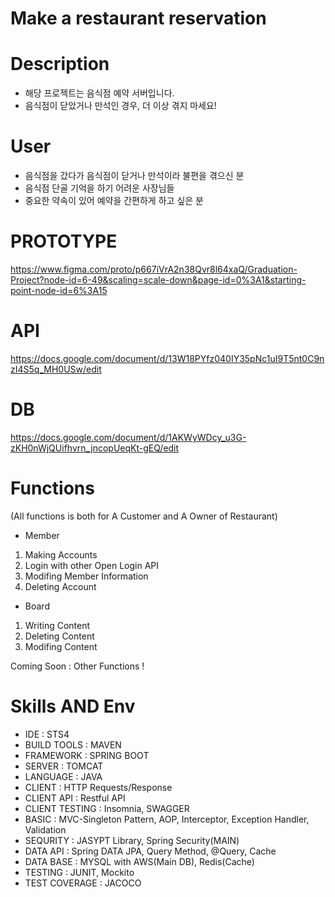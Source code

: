 # Make a restaurant reservation

# Description
- 해당 프로젝트는 음식점 예약 서버입니다.
- 음식점이 닫았거나 만석인 경우, 더 이상 겪지 마세요!

# User
- 음식점을 갔다가 음식점이 닫거나 만석이라 불편을 겪으신 분
- 음식점 단골 기억을 하기 어려운 사장님들
- 중요한 약속이 있어 예약을 간편하게 하고 싶은 분


# PROTOTYPE
https://www.figma.com/proto/p667iVrA2n38Qvr8l64xaQ/Graduation-Project?node-id=6-49&scaling=scale-down&page-id=0%3A1&starting-point-node-id=6%3A15

# API
https://docs.google.com/document/d/13W18PYfz040IY35pNc1uI9T5nt0C9nzI4S5q_MH0USw/edit

# DB
https://docs.google.com/document/d/1AKWyWDcy_u3G-zKH0nWjQUifhvrn_jncopUeqKt-gEQ/edit

# Functions
(All functions is both for A Customer and A Owner of Restaurant)
- Member
1. Making Accounts
2. Login with other Open Login API
3. Modifing Member Information
4. Deleting Account
- Board
1. Writing Content
2. Deleting Content
3. Modifing Content

Coming Soon : Other Functions !

# Skills AND Env
- IDE : STS4
- BUILD TOOLS : MAVEN
- FRAMEWORK : SPRING BOOT
- SERVER : TOMCAT
- LANGUAGE : JAVA
- CLIENT : HTTP Requests/Response
- CLIENT API : Restful API
- CLIENT TESTING : Insomnia, SWAGGER
- BASIC : MVC-Singleton Pattern, AOP, Interceptor, Exception Handler, Validation
- SEQURITY : JASYPT Library, Spring Security(MAIN)
- DATA API : Spring DATA JPA, Query Method, @Query, Cache
- DATA BASE : MYSQL with AWS(Main DB), Redis(Cache)
- TESTING : JUNIT, Mockito
- TEST COVERAGE : JACOCO
